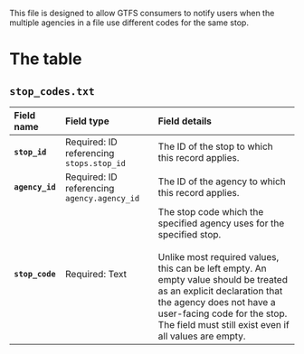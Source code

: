 This file is designed to allow GTFS consumers to notify users when the multiple agencies in a file use different codes for the same stop.

# The table
## `stop_codes.txt`

Field name|Field type|Field details
:-|:-|:-
**`stop_id`**|Required: ID referencing `stops.stop_id`|The ID of the stop to which this record applies.
**`agency_id`**|Required: ID referencing `agency.agency_id`|The ID of the agency to which this record applies.
**`stop_code`**|Required: Text|The stop code which the specified agency uses for the specified stop.<br/><br/>Unlike most required values, this can be left empty. An empty value should be treated as an explicit declaration that the agency does not have a user-facing code for the stop. The field must still exist even if all values are empty.
